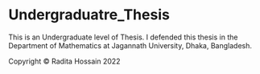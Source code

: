 # Undergraduatre_Thesis

This is an Undergraduate level of Thesis. I defended this thesis in the Department of Mathematics at Jagannath University, Dhaka, Bangladesh. <break>

Copyright © Radita Hossain 2022
